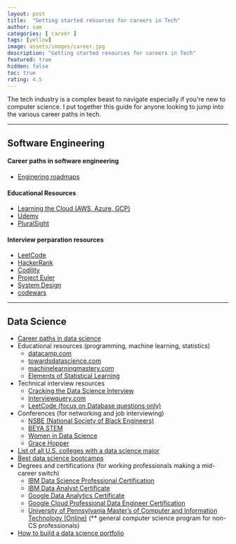 ```yaml
---
layout: post
title:  "Getting started resources for careers in Tech"
author: sam
categories: [ career ]
tags: [yellow]
image: assets/images/career.jpg
description: "Getting started resources for careers in Tech"
featured: true
hidden: false
toc: true
rating: 4.5
---
```


The tech industry is a complex beast to navigate especially if you're new to computer science. I put together this guide for anyone looking to jump into the various career paths in tech.

---
## Software Engineering

#### Career paths in software engineering
- [Enginering roadmaps](https://roadmap.sh/roadmaps)


#### Educational Resources
- [Learning the Cloud (AWS, Azure, GCP)](https://acloudguru.com/)
- [Udemy](https://www.udemy.com/)
- [PluralSight](https://www.pluralsight.com/)


#### Interview perparation resources
- [LeetCode](https://leetcode.com/)
- [HackerRank](https://www.hackerrank.com/dashboard)
- [Codility](https://app.codility.com/programmers/lessons/)
- [Project Euler](https://projecteuler.net/archives)
- [System Design](https://www.educative.io/path/scalability-system-design)
- [codewars](https://www.codewars.com/)

---

## Data Science
-  [Career paths in data science](https://blog.edx.org/data-science-analytics-career-guide#:~:text=There%20are%20two%20primary%20ways,or%20a%20data%2Ddriven%20manager.)
- Educational resources (programming, machine learning, statistics)
    - [datacamp.com](https://www.datacamp.com/)
    - [towardsdatascience.com](https://towardsdatascience.com/)
    - [machinelearningmastery.com ](https://machinelearningmastery.com/)
    - [Elements of Statistical Learning](https://hastie.su.domains/Papers/ESLII.pdf)
- Technical interview resources
    - [Cracking the Data Science Interview](https://www.amazon.com/Cracking-Data-Science-Interview-Questions/dp/171068013X)
    - [Interviewquery.com](https://www.interviewquery.com/)
    - [LeetCode (focus on Database questions only)](https://leetcode.com/problemset/database/)
- Conferences (for networking and job interviewing)
    - [NSBE (National Society of Black Engineers)](https://convention.nsbe.org/)
    - [BEYA STEM](https://www.facebook.com/BEYASTEM/)
    - [Women in Data Science](https://www.widsconference.org/)
    - [Grace Hopper](https://ghc.anitab.org/)
- [List of all U.S. colleges with a data science major](https://blog.collegevine.com/the-list-of-all-u-s-colleges-with-a-data-science-major/)
- [Best data science bootcamps](https://www.coursereport.com/best-data-science-bootcamps)
- Degrees and certifications (for working professionals making a mid-career switch)
    - [IBM Data Science Professional Certification](https://www.coursera.org/professional-certificates/ibm-data-science?utm_source=gg&utm_medium=sem&campaignid=1876641588&utm_campaign=10-IBM-Data-Science-US&utm_content=B2C&adgroupid=70740725700&device=c&keyword=ibm%20data%20science%20professional%20certificate&matchtype=b&network=g&devicemodel=&adpostion=&creativeid=347445112274&gclid=Cj0KCQiAybaRBhDtARIsAIEG3kkkZEuKTeR8X0if24QUpWNFJEW3LVmhbTHsfIov9M-lRVBxayF4tGkaAsU5EALw_wcB)
    - [IBM Data Analyst Certificate](https://www.coursera.org/professional-certificates/ibm-data-analyst?utm_source=gg&utm_medium=sem&campaignid=11706203036&utm_campaign=10-IBM-Data-Analyst-US&utm_content=B2C&adgroupid=113140262545&device=c&keyword=ibm%20data%20analyst%20certification&matchtype=b&network=g&devicemodel=&adpostion=&creativeid=494629230369&hide_mobile_promo&gclid=Cj0KCQiAybaRBhDtARIsAIEG3km_rQijcFtXQmpI_nGL5Dw1Hl7xSyypx1odlWmTaZmCgP8oOBN3egYaAgMPEALw_wcB)
    - [Google Data Analytics Certificate](https://grow.google/certificates/data-analytics/#?modal_active=none)
    - [Google Cloud Professional Data Engineer Certification](https://cloud.google.com/certification/data-engineer)
    - [University of Pennsylvania Master’s of Computer and Information Technology (Online)](https://online.seas.upenn.edu/degrees/mcit-online/) (** general computer science program for non-CS professionals)
- [How to build a data science portfolio](https://towardsdatascience.com/how-to-build-a-data-science-portfolio-5f566517c79c)